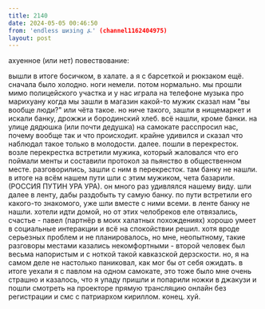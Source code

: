 ```yaml
---
title: 2140
date: 2024-05-05 00:46:50
from: 'endless шизing ⍼' (channel1162404975)
layout: post
---
```


ахуенное (или нет) повествование:

вышли в итоге босичком, в халате. а я с барсеткой и рюкзаком ещё.
сначала было холодно. ноги немели. потом нормально.
мы прошли мимо полицейского участка и у нас играла на телефоне музыка про марихуану
когда мы зашли в магазин какой-то мужик сказал нам "вы вообще люди?" или чёта такое. но ниче такого, зашли в нищемаркет и искали банку, дрожжи и бородинский хлеб. всё нашли, кроме банки.
на улице дядюшка (или почти дедушка) на самокате расспросил нас, почему вообще так и что происходит. крайне удивился и сказал что наблюдал такое только в молодости.
далее.
пошли в перекресток. возле перекрестка встретили мужика, который жаловался что его поймали менты и составили протокол за пьянство в общественном месте. разговорились, зашли с ним в перекресток. там банку не нашли.
в итоге на всём нашем пути шли с этим мужиком, чета базарили. (РОССИЯ ПУТИН УРА УРА). он много раз удивлялся нашему виду.
шли далее в ленту, дабы раздобыть ту самую банку. по пути встретили его какого-то знакомого, уже шли вместе с ними всеми.
в ленте банку не нашли. хотели идти домой, но от этих челобреков еле отвязались, счастье - павел (партнёр в моих халатных похождениях) хорошо умеет в социальные интеракции и всё на спокойствии решил. хотя вроде серьезных проблем и не планировалось, но мне, неопытному, такие разговоры местами казались некомфортными - второй человек был весьма напористым и с ноткой такой кавказской дерзскости. но, я на самом деле не настолько паниковал, как мог бы от себя ожидать. в итоге уехали я с павлом на одном самокате, это тоже было мне очень страшно и казалось, что я упаду
пришли и попарили ножки в джакузи и пошли смотреть на проекторе прямую трансляцию онлайн без регистрации и смс с патриархом кириллом.
конец.
хуй.
